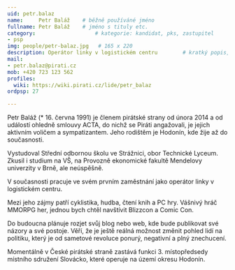 ```yaml
---
uid: petr.balaz
name:     Petr Baláž  	# běžně používáné jméno
fullname: Petr Baláž  	# jméno s tituly etc.
category:                 	# kategorie: kandidat, pks, zastupitel
- psp
img: people/petr-balaz.jpg   # 165 x 220
description: Operátor linky v logistickém centru    	# kratký popis, max 160 znaků
mail:
- petr.balaz@pirati.cz
mob: +420 723 123 562
profiles:
  wiki: https://wiki.pirati.cz/lide/petr_balaz
ordpsp: 27

---
```


Petr Baláž (* 16. června 1991) je členem pirátské strany od února 2014 a od událostí ohledně smlouvy ACTA, do nichž se Piráti angažovali, je jejich aktivním voličem a sympatizantem. Jeho rodištěm je Hodonín, kde žije až do současnosti.

Vystudoval Střední odbornou školu ve Strážnici, obor Technické Lyceum. Zkusil i studium na VŠ, na Provozně ekonomické fakultě Mendelovy univerzity v Brně, ale neúspěšně.

V současnosti pracuje ve svém prvním zaměstnání jako operátor linky v logistickém centru.

Mezi jeho zájmy patří cyklistika, hudba, čtení knih a PC hry. Vášnivý hráč MMORPG her, jednou bych chtěl navštívit Blizzcon a Comic Con.

Do budoucna plánuje rozjet svůj blog nebo web, kde bude publikovat své názory a své postoje. Věří, že je ještě reálná možnost změnit pohled lidí na politiku, který je od sametové revoluce ponurý, negativní a plný znechucení.

Momentálně v České pirátské straně zastává funkci 3. místopředsedy místního sdružení Slovácko, které operuje na území okresu Hodonín.

